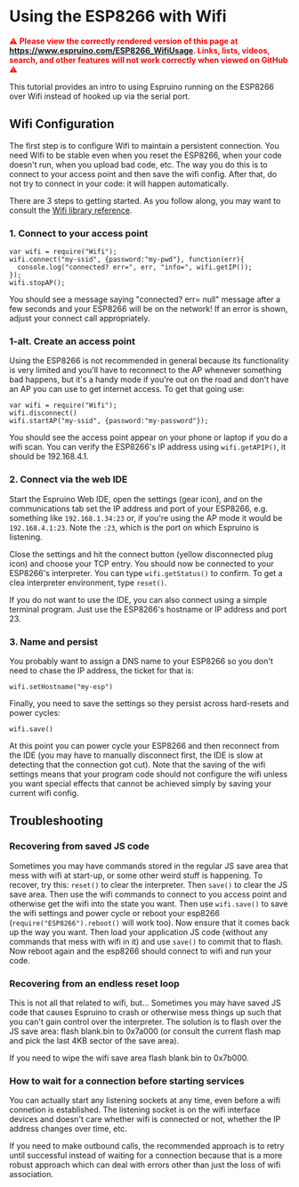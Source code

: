 <!--- Copyright (c) 2015 Thorsten von Eicken, Pur3 Ltd. See the file LICENSE for copying permission. -->
Using the ESP8266 with Wifi
===========================

<span style="color:red">:warning: **Please view the correctly rendered version of this page at https://www.espruino.com/ESP8266_WifiUsage. Links, lists, videos, search, and other features will not work correctly when viewed on GitHub** :warning:</span>

This tutorial provides an intro to using Espruino running on the ESP8266 over Wifi instead of
hooked up via the serial port.

Wifi Configuration
------------------

The first step is to configure Wifi to maintain a persistent connection. You need Wifi to be
stable even when you reset the ESP8266, when your code doesn't run, when you upload bad code, etc.
The way you do this is to connect to your access point and then save the wifi config. After that,
do not try to connect in your code: it will happen automatically.

There are 3 steps to getting started. As you follow along, you may want to consult the
[Wifi library reference](http://www.espruino.com/Reference#Wifi).

### 1. Connect to your access point

```
var wifi = require("Wifi");
wifi.connect("my-ssid", {password:"my-pwd"}, function(err){
  console.log("connected? err=", err, "info=", wifi.getIP());
});
wifi.stopAP();
```
You should see a message saying "connected? err= null" message after a few seconds and your
ESP8266 will be on the network! If an error is shown, adjust your connect call appropriately.

### 1-alt. Create an access point

Using the ESP8266 is not recommended in general because its functionality is very limited and
you'll have to reconnect to the AP whenever something bad happens, but it's a handy mode if
you're out on the road and don't have an AP you can use to get internet access. To get that
going use:

```
var wifi = require("Wifi");
wifi.disconnect()
wifi.startAP("my-ssid", {password:"my-password"});
```
You should see the access point appear on your phone or laptop if you do a wifi scan.
You can verify the ESP8266's IP address using `wifi.getAPIP()`, it should be 192.168.4.1.

### 2. Connect via the web IDE

Start the Espruino Web IDE, open the settings (gear icon), and on the communications tab set the
IP address and port of your ESP8266, e.g. something like `192.168.1.34:23` or, if you're using
the AP mode it would be `192.168.4.1:23`. Note the `:23`, which is the port on which
Espruino is listening.

Close the settings and hit the connect button (yellow disconnected plug icon) and choose
your TCP entry. You should now be connected to your ESP8266's interpreter. You can type
`wifi.getStatus()` to confirm. To get a clea interpreter environment, type `reset()`.

If you do not want to use the IDE, you can also connect using a simple terminal program.
Just use the ESP8266's hostname or IP address and port 23.

### 3. Name and persist

You probably want to assign a DNS name to your ESP8266 so you don't need to chase the IP address,
the ticket for that is:

```
wifi.setHostname("my-esp")
```

Finally, you need to save the settings so they persist across hard-resets and power cycles:

```
wifi.save()
```

At this point you can power cycle your ESP8266 and then reconnect from the IDE (you may have to 
manually disconnect first, the IDE is slow at detecting that the connection got cut).
Note that the saving of the wifi settings means that your program code should not configure
the wifi unless you want special effects that cannot be achieved simply by saving your current
wifi config.

Troubleshooting
---------------

### Recovering from saved JS code

Sometimes you may have commands stored in the regular JS save area that mess with wifi at
start-up, or some other weird stuff is happening. To recover, try this: `reset()` to clear
the interpreter. Then `save()` to clear the JS save area. Then use the wifi commands to
connect to you access point and otherwise get the wifi into the state you want. Then
use `wifi.save()` to save the wifi settings and power cycle or reboot your esp8266
(`require("ESP8266").reboot()` will work too). Now ensure that it comes back up the way
you want. Then load your application JS code (without any commands that mess with wifi
in it) and use `save()` to commit that to flash. Now reboot again and the esp8266 should connect
to wifi and run your code.

### Recovering from an endless reset loop

This is not all that related to wifi, but... Sometimes you may have saved JS code that causes
Espruino to crash or otherwise mess things up such that you can't gain control over the
interpreter. The solution is to flash over the JS save area: flash blank.bin to 0x7a000
(or consult the current flash map and pick the last 4KB sector of the save area).

If you need to wipe the wifi save area flash blank.bin to 0x7b000.

### How to wait for a connection before starting services

You can actually start any listening sockets at any time, even before a wifi connetion is
established. The listening socket is on the wifi interface devices and doesn't care whether
wifi is connected or not, whether the IP address changes over time, etc.

If you need to make outbound calls, the recommended approach is to retry until successful
instead of waiting for a connection because that is a more robust approach which can deal
with errors other than just the loss of wifi association.








